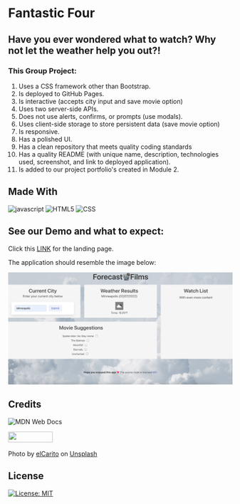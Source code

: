 # Fantastic Four

## Have you ever wondered what to watch? Why not let the weather help you out?!
### This Group Project:
1. Uses a CSS framework other than Bootstrap.
2. Is deployed to GitHub Pages.
3. Is interactive (accepts city input and save movie option)
4. Uses two server-side APIs.
5. Does not use alerts, confirms, or prompts (use modals).
6. Uses client-side storage to store persistent data (save movie option)
7. Is responsive.
8. Has a polished UI.
9. Has a clean repository that meets quality coding standards
10. Has a quality README (with unique name, description, technologies used, screenshot, and link to deployed application).
11. Is added to our project portfolio's created in Module 2.

## Made With
![javascript](https://img.shields.io/badge/JavaScript-F7DF1E?style=for-the-badge&logo=javascript&logoColor=black) ![HTML5](https://img.shields.io/badge/html5-%23E34F26.svg?style=for-the-badge&logo=html5&logoColor=white) ![CSS](https://img.shields.io/badge/CSS3-1572B6?style=for-the-badge&logo=css3&logoColor=white)

<!-- comment -->

## See our Demo and what to expect:

Click this [LINK](https://kstensing.github.io/fantastic-four/) for the landing page.

The application should resemble the image below:

<img width="1355" alt="Forecast Films" src="assets/images/ForecastFilms02.07.png">

## Credits

![MDN Web Docs](https://img.shields.io/badge/MDN_Web_Docs-black?style=for-the-badge&logo=mdnwebdocs&logoColor=white)

<img src="https://bulma.io/images/made-with-bulma.png" width="100" height="24"/>

Photo by <a href="https://unsplash.com/@elcarito?utm_source=unsplash&utm_medium=referral&utm_content=creditCopyText">elCarito</a> on <a href="https://unsplash.com/s/photos/cloud?utm_source=unsplash&utm_medium=referral&utm_content=creditCopyText">Unsplash</a>
    

## License

[![License: MIT](https://img.shields.io/badge/License-MIT-yellow.svg)](https://opensource.org/licenses/MIT)

<!--
[![ForTheBadge built-with-swag](http://ForTheBadge.com/images/badges/built-with-swag.svg)](https://GitHub.com/Naereen/)[![ForTheBadge makes-people-smile](http://ForTheBadge.com/images/badges/makes-people-smile.svg)](http://ForTheBadge.com)
-->